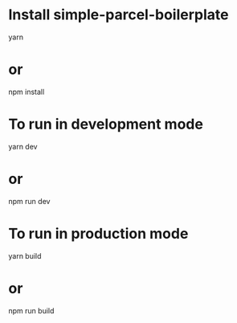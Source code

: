 # Install simple-parcel-boilerplate
yarn
# or
npm install 

# To run in development mode
yarn dev
# or
npm run dev

# To run in production mode
yarn build
# or
npm run build
